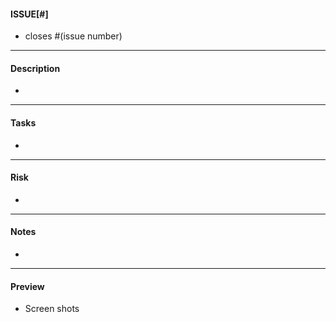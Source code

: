 #### ISSUE[#]
* closes #(issue number)

---

#### Description
*

---

#### Tasks
*

---

#### Risk
*

---

#### Notes
*

---

#### Preview
* Screen shots
